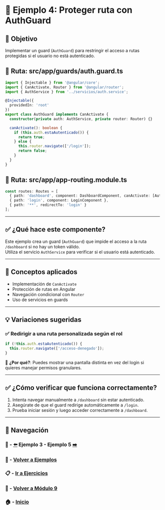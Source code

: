 # 🧪 Ejemplo 4: Proteger ruta con AuthGuard

## 🎯 Objetivo
Implementar un guard (`AuthGuard`) para restringir el acceso a rutas protegidas si el usuario no está autenticado.

## 📁 Ruta: src/app/guards/auth.guard.ts
```ts
import { Injectable } from '@angular/core';
import { CanActivate, Router } from '@angular/router';
import { AuthService } from '../servicios/auth.service';

@Injectable({
  providedIn: 'root'
})
export class AuthGuard implements CanActivate {
  constructor(private auth: AuthService, private router: Router) {}

  canActivate(): boolean {
    if (this.auth.estaAutenticado()) {
      return true;
    } else {
      this.router.navigate(['/login']);
      return false;
    }
  }
}
```

## 📁 Ruta: src/app/app-routing.module.ts
```ts
const routes: Routes = [
  { path: 'dashboard', component: DashboardComponent, canActivate: [AuthGuard] },
  { path: 'login', component: LoginComponent },
  { path: '**', redirectTo: 'login' }
];
```

---

## ✅ ¿Qué hace este componente?

Este ejemplo crea un guard (`AuthGuard`) que impide el acceso a la ruta `/dashboard` si no hay un token válido.  
Utiliza el servicio `AuthService` para verificar si el usuario está autenticado.

---

## 🧠 Conceptos aplicados

- Implementación de `CanActivate`
- Protección de rutas en Angular
- Navegación condicional con `Router`
- Uso de servicios en guards

---

## 💡 Variaciones sugeridas

### ✅ Redirigir a una ruta personalizada según el rol
```ts
if (!this.auth.estaAutenticado()) {
  this.router.navigate(['/acceso-denegado']);
}
```
📌 **¿Por qué?**: Puedes mostrar una pantalla distinta en vez del login si quieres manejar permisos granulares.

---

## ✅ ¿Cómo verificar que funciona correctamente?

1. Intenta navegar manualmente a `/dashboard` sin estar autenticado.
2. Asegúrate de que el guard redirige automáticamente a `/login`.
3. Prueba iniciar sesión y luego acceder correctamente a `/dashboard`.

---

## 🔁 Navegación

### 🧪 - [⬅️](./Ejemplo_3.md) Ejemplo 3 - Ejemplo 5 [➡️](./Ejemplo_5.md)  
### 🧪 - [Volver a Ejemplos](../README.md)  
### 📋 - [Ir a Ejercicios](../../Ejercicios/README.md)  
### 📘 - [Volver a Módulo 9](../../Modulo_9.md)  
### 🏠 - [Inicio](../../../README.md)
